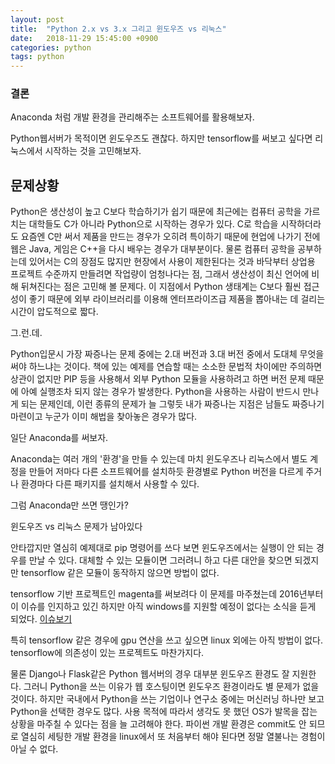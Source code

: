 ```yaml
---
layout: post
title:  "Python 2.x vs 3.x 그리고 윈도우즈 vs 리눅스"
date:   2018-11-29 15:45:00 +0900
categories: python
tags: python
---
```

### 결론

Anaconda 처럼 개발 환경을 관리해주는 소프트웨어를 활용해보자.

Python웹서버가 목적이면 윈도우즈도 괜찮다. 하지만 tensorflow를 써보고 싶다면 리눅스에서 시작하는 것을 고민해보자.

## 문제상황

Python은 생산성이 높고 C보다 학습하기가 쉽기 때문에 최근에는 컴퓨터 공학을 가르치는 대학들도 C가 아니라 Python으로 시작하는 경우가 있다. C로 학습을 시작하더라도 요즘엔 C만 써서 제품을 만드는 경우가 오히려 특이하기 때문에 현업에 나가기 전에 웹은 Java, 게임은 C++을 다시 배우는 경우가 대부분이다. 물론 컴퓨터 공학을 공부하는데 있어서는 C의 장점도 많지만 현장에서 사용이 제한된다는 것과 바닥부터 상업용 프로젝트 수준까지 만들려면 작업량이 엄청나다는 점, 그래서 생산성이 최신 언어에 비해 뒤쳐진다는 점은 고민해 볼 문제다. 이 지점에서 Python 생태계는 C보다 훨씬 접근성이 좋기 때문에 외부 라이브러리를 이용해 엔터프라이즈급 제품을 뽑아내는 데 걸리는 시간이 압도적으로 짧다.

그.런.데.

Python입문시 가장 짜증나는 문제 중에는 2.대 버전과 3.대 버전 중에서 도대체 무엇을 써야 하느냐는 것이다.
책에 있는 예제를 연습할 때는 소소한 문법적 차이에만 주의하면 상관이 없지만 PIP 등을 사용해서 외부 Python 모듈을 사용하려고 하면 버전 문제 때문에 아예 실행조차 되지 않는 경우가 발생한다. Python을 사용하는 사람이 반드시 만나게 되는 문제인데, 이런 종류의 문제가 늘 그렇듯 내가 짜증나는 지점은 남들도 짜증나기 마련이고 누군가 이미 해법을 찾아놓은 경우가 많다.

일단 Anaconda를 써보자.

Anaconda는 여러 개의 '환경'을 만들 수 있는데 마치 윈도우즈나 리눅스에서 별도 계정을 만들어 저마다 다른 소프트웨어를 설치하듯 환경별로 Python 버전을 다르게 주거나 환경마다 다른 패키지를 설치해서 사용할 수 있다.

그럼 Anaconda만 쓰면 땡인가?

윈도우즈 vs 리눅스 문제가 남아있다

안타깝지만 열심히 예제대로 pip 명령어를 쓰다 보면 윈도우즈에서는 실행이 안 되는 경우를 만날 수 있다.
대체할 수 있는 모듈이면 그러려니 하고 다른 대안을 찾으면 되겠지만 tensorflow 같은 모듈이 동작하지 않으면 방법이 없다.

tensorflow 기반 프로젝트인 magenta를 써보려다 이 문제를 마주쳤는데 2016년부터 이 이슈를 인지하고 있긴 하지만 아직 windows를 지원할 예정이 없다는 소식을 듣게 되었다. [이슈보기][magenta-on-windows]

특히 tensorflow 같은 경우에 gpu 연산을 쓰고 싶으면 linux 외에는 아직 방법이 없다.
tensorflow에 의존성이 있는 프로젝트도 마찬가지다.

물론 Django나 Flask같은 Python 웹서버의 경우 대부분 윈도우즈 환경도 잘 지원한다. 그러니 Python을 쓰는 이유가 웹 호스팅이면 윈도우즈 환경이라도 별 문제가 없을 것이다. 하지만 국내에서 Python을 쓰는 기업이나 연구소 중에는 머신러닝 하나만 보고 Python을 선택한 경우도 많다. 사용 목적에 따라서 생각도 못 했던 OS가 발목을 잡는 상황을 마주칠 수 있다는 점을 늘 고려해야 한다. 파이썬 개발 환경은 commit도 안 되므로 열심히 세팅한 개발 환경을 linux에서 또 처음부터 해야 된다면 정말 열불나는 경험이 아닐 수 없다.

[magenta-on-windows]:https://github.com/tensorflow/magenta/issues/429

